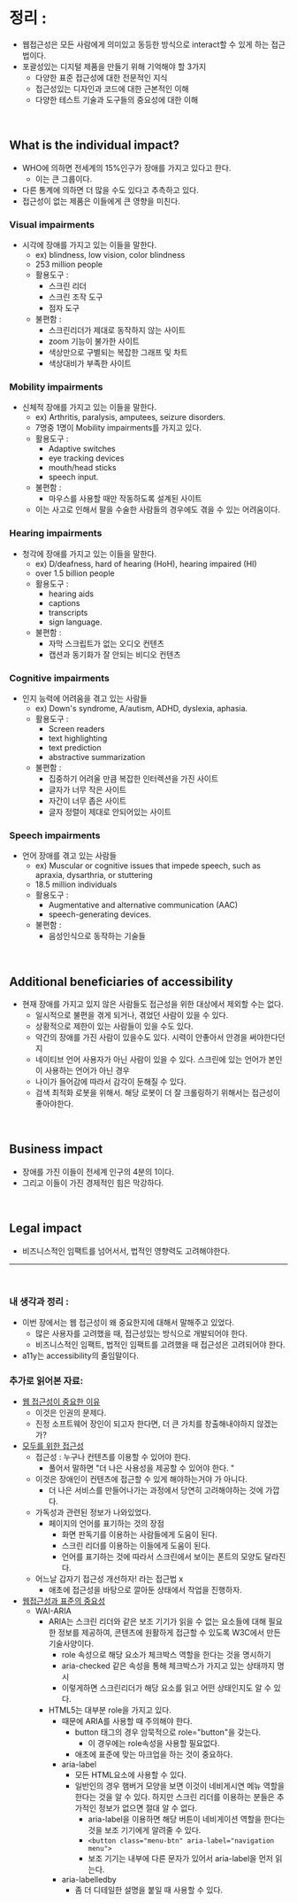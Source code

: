 # 정리 :

- 웹접근성은 모든 사람에게 의미있고 동등한 방식으로 interact할 수 있게 하는 접근법이다.
- 포괄성있는 디지털 제품을 만들기 위해 기억해야 할 3가지
  - 다양한 표준 접근성에 대한 전문적인 지식
  - 접근성있는 디자인과 코드에 대한 근본적인 이해
  - 다양한 테스트 기술과 도구들의 중요성에 대한 이해

<br>

## What is the individual impact?

- WHO에 의하면 전세계의 15%인구가 장애를 가지고 있다고 한다.
  - 이는 큰 그룹이다.
- 다른 통계에 의하면 더 많을 수도 있다고 추측하고 있다.
- 접근성이 없는 제품은 이들에게 큰 영향을 미친다.

### Visual impairments

- 시각에 장애를 가지고 있는 이들을 말한다.
  - ex) blindness, low vision, color blindness
  - 253 million people
  - 활용도구 :
    - 스크린 리더
    - 스크린 조작 도구
    - 점자 도구
  - 불편함 :
    - 스크린리더가 제대로 동작하지 않는 사이트
    - zoom 기능이 불가한 사이트
    - 색상만으로 구별되는 복잡한 그래프 및 차트
    - 색상대비가 부족한 사이트

### Mobility impairments

- 신체적 장애를 가지고 있는 이들을 말한다.
  - ex) Arthritis, paralysis, amputees, seizure disorders.
  - 7명중 1명이 Mobility impairments를 가지고 있다.
  - 활용도구 :
    - Adaptive switches
    - eye tracking devices
    - mouth/head sticks
    - speech input.
  - 불편함 :
    - 마우스를 사용할 때만 작동하도록 설계된 사이트
  - 이는 사고로 인해서 팔을 수술한 사람들의 경우에도 겪을 수 있는 어려움이다.

### Hearing impairments

- 청각에 장애를 가지고 있는 이들을 말한다.
  - ex) D/deafness, hard of hearing (HoH), hearing impaired (HI)
  - over 1.5 billion people
  - 활용도구 :
    - hearing aids
    - captions
    - transcripts
    - sign language.
  - 불편함 :
    - 자막 스크립트가 없는 오디오 컨텐츠
    - 캡션과 동기화가 잘 안되는 비디오 컨텐츠

### Cognitive impairments

- 인지 능력에 어려움을 겪고 있는 사람들
  - ex) Down's syndrome, A/autism, ADHD, dyslexia, aphasia.
  - 활용도구 :
    - Screen readers
    - text highlighting
    - text prediction
    - abstractive summarization
  - 불편함 :
    - 집중하기 어려울 만큼 복잡한 인터렉션을 가진 사이트
    - 글자가 너무 작은 사이트
    - 자간이 너무 좁은 사이트
    - 글자 정렬이 제대로 안되어있는 사이트

### Speech impairments

- 언어 장애를 겪고 있는 사람들
  - ex) Muscular or cognitive issues that impede speech, such as apraxia, dysarthria, or stuttering
  - 18.5 million individuals
  - 활용도구 :
    - Augmentative and alternative communication (AAC)
    - speech-generating devices.
  - 불편함 :
    - 음성인식으로 동작하는 기술들

<br>

## Additional beneficiaries of accessibility

- 현재 장애를 가지고 있지 않은 사람들도 접근성을 위한 대상에서 제외할 수는 없다.
  - 일시적으로 불편을 겪게 되거나, 겪었던 사람이 있을 수 있다.
  - 상황적으로 제한이 있는 사람들이 있을 수도 있다.
  - 약간의 장애를 가진 사람이 있을수도 있다. 시력이 안좋아서 안경을 써야한다던지
  - 네이티브 언어 사용자가 아닌 사람이 있을 수 있다. 스크린에 있는 언어가 본인이 사용하는 언어가 아닌 경우
  - 나이가 들어감에 따라서 감각이 둔해질 수 있다.
  - 검색 최적화 로봇을 위해서. 해당 로봇이 더 잘 크롤링하기 위해서는 접근성이 좋아야한다.

<br>

## Business impact

- 장애를 가진 이들이 전세계 인구의 4분의 1이다.
- 그리고 이들이 가진 경제적인 힘은 막강하다.

<br>

## Legal impact

- 비즈니스적인 임팩트를 넘어서서, 법적인 영향력도 고려해야한다.

---

<br>

### 내 생각과 정리 :

- 이번 장에서는 웹 접근성이 왜 중요한지에 대해서 말해주고 있었다.
  - 많은 사용자를 고려했을 때, 접근성있는 방식으로 개발되어야 한다.
  - 비즈니스적인 임팩트, 법적인 임팩트를 고려했을 때 접근성은 고려되어야 한다.
- a11y는 accessibility의 줄임말이다.

### 추가로 읽어본 자료:

- [웹 접근성이 중요한 이유](https://blog.makerjun.com/e0609d17-3dce-445a-91f6-e047098e5794)
  - 이것은 인권의 문제다.
  - 진정 소프트웨어 장인이 되고자 한다면, 더 큰 가치를 창출해내야하지 않겠는가?
- [모두를 위한 접근성](https://euncho.medium.com/%EB%AA%A8%EB%91%90%EB%A5%BC-%EC%9C%84%ED%95%9C-%EC%A0%91%EA%B7%BC%EC%84%B1-cd2045b70f02)
  - 접근성 : 누구나 컨텐츠를 이용할 수 있어야 한다.
    - 풀어서 말하면 "더 나은 사용성을 제공할 수 있어야 한다. "
  - 이것은 장애인이 컨텐츠에 접근할 수 있게 해야하는거야 가 아니다.
    - 더 나은 서비스를 만들어나가는 과정에서 당연히 고려해야하는 것에 가깝다.
  - 가독성과 관련된 정보가 나와있었다.
    - 페이지의 언어를 표기하는 것의 장점
      - 화면 판독기를 이용하는 사람들에게 도움이 된다.
      - 스크린 리더를 이용하는 이들에게 도움이 된다.
      - 언어를 표기하는 것에 따라서 스크린에서 보이는 폰트의 모양도 달라진다.
  - 어느날 갑자기 접근성 개선하자! 라는 접근법 x
    - 애초에 접근성을 바탕으로 깔아둔 상태에서 작업을 진행하자.
- [웹접근성과 표준의 중요성](https://nohack.tistory.com/64)
  - WAI-ARIA
    - ARIA는 스크린 리더와 같은 보조 기기가 읽을 수 없는 요소들에 대해 필요한 정보를 제공하여, 콘텐츠에 원활하게 접근할 수 있도록 W3C에서 만든 기술사양이다.
      - role 속성으로 해당 요소가 체크박스 역할을 한다는 것을 명시하기
      - aria-checked 같은 속성을 통해 체크박스가 가지고 있는 상태까지 명시
      - 이렇게하면 스크린리더가 해당 요소를 읽고 어떤 상태인지도 알 수 있다.
    - HTML5는 대부분 role을 가지고 있다.
      - 때문에 ARIA를 사용할 때 주의해야 한다.
        - button 태그의 경우 암묵적으로 role="button"을 갖는다.
          - 이 경우에는 role속성을 사용할 필요없다.
        - 애초에 표준에 맞는 마크업을 하는 것이 중요하다.
      - aria-label
        - 모든 HTML요소에 사용할 수 있다.
        - 일반인의 경우 햄버거 모양을 보면 이것이 네비게시연 메뉴 역할을 한다는 것을 알 수 있다. 하지만 스크린 리더를 이용하는 분들은 추가적인 정보가 없으면 절대 알 수 없다.
          - aria-label을 이용하면 해당 버튼이 네비게이션 역할을 한다는 것을 보조 기기에게 알려줄 수 있다.
          - `<button class="menu-btn" aria-label="navigation menu">`
          - 보조 기기는 내부에 다른 문자가 있어서 aria-label을 먼저 읽는다.
      - aria-labelledby
        - 좀 더 디테일한 설명을 붙일 때 사용할 수 있다.
